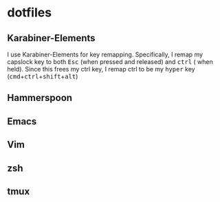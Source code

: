 # dotfiles

## Karabiner-Elements
I use Karabiner-Elements for key remapping. Specifically, I remap my capslock key to both <kbd>Esc</kbd> (when pressed and released) and <kbd>ctrl</kbd> ( when held). Since this frees my ctrl key, I remap <kdb>ctrl</kdb> to be my <kbd>hyper</kbd> key (<kbd>cmd</kbd>+<kbd>ctrl</kbd>+<kbd>shift</kbd>+<kbd>alt</kbd>)

## Hammerspoon

## Emacs 

## Vim

## zsh

## tmux
